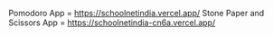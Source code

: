 Pomodoro App = https://schoolnetindia.vercel.app/
Stone Paper and Scissors App = https://schoolnetindia-cn6a.vercel.app/
